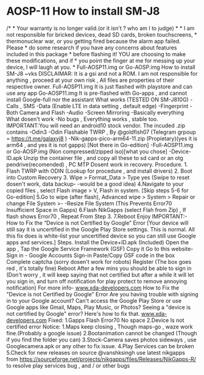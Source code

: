 # AOSP-11 How to install SM-J8
 /*  * Your warranty is no longer valid.(or it isn't ? who am I to judge)  *  * I am not responsible for bricked devices, dead SD cards, broken touchscreens,  * thermonuclear war, or you getting fired because the alarm app failed. Please  * do some research if you have any concerns about features included in this package  * before flashing it! YOU are choosing to make these modifications, and if  * you point the finger at me for messing up your device, I will laugh at you.  *  Full-AOSP11.img or Go-AOSP.img How to install SM-J8 ~vks DISCLAIMAR: It is a gsi and not a ROM. I am not responsible for anything , proceed at your own risk , All files are properties of their respective owner.  Full-AOSP11.img It is just flashed with playstore and can use any app  Go-AOSP11.img It is pre-flashed with Go-apps , and cannot install Google-full nor the assistant  What works (TESTED ON SM-J810G) -Calls , SMS -Data (Enable LTE in data setting , default edge) -Fingerprint -Both Camera and Flash -Audio -Screen Mirroring -Basically everything  What dosen't work -No bugs , Everything works , stable too.  IMPORTANT:You will need an android10 stock vendor.  The incuded .zip contains -Odin3 -Odin Flashable TWRP , By @goldfish07 (Telegram grpoup = https://t.me/galaxyj8 ) -Nik-gapps-pico-arm64-11.zip (Propietary)(yes it is arm64 , and yes it is not gapps) [Not there in Go-edition] -Full-AOSP11.img or Go-AOSP.img (Non compressed/zipped iso)[what you chose] -Device-ID.apk  Unzip the container file , and copy all these to sd card or an otg pendrive(recomended) , PC MTP Dosent work in recovery. Procedure. 1. Flash TWRP with ODIN (Lookup for procedure , and install drivers) 2. Boot into Custom Recovery 3. Wipe > Format_Data > Type yes (Swipe to reset dosen't work, data backup- -would be a good idea) 4.Navigate to your copied files , select Flash image > V, Flash in system.  [Skip steps 5-6 for Go-edition] 5.Go to wipe (after flash), Advanced wipe > System > Repair or change File System >- -Resize File System (This Prevents Error70 Insufficient Space in Gapps) 6.Flash NikGapps (select Flah from Zip) , If flash shows Error70 , Repeat From Step 3.  7.Reboot Enjoy  IMPORTANT:-  How to Fix the “Device is not Certified by Google” Error  [Your device will still say it is uncertified in the Google Play Store settings. This is normal. All this fix does is white-list your uncertified device so you can still use Google apps and services.]  Steps.  Install the Device+ID.apk (Included)  Open the app , Tap the Google Service Framework (GSF)  Copy it  Go to this website- Sign in - Google Accounts  Sign-in  Paste/Copy GSF code in the box  Complete captcha (sorry dosen't work for robots)  Register (The box goes red , it's totally fine)  Reboot  After a few mins you should be able to sign in  (Don't worry , it will keep saying that not certified but after a while it will let you sign in, and turn off notification for play protect to remove annoying notification)  For more info- www.xda-developers.com How to Fix the "Device is not Certified by Google" Error Are you having trouble with signing in to your Google account? Can't access the Google Play Store or use Google apps like Gmail, Maps, Play Music, or Photos? Seeing a "device is not certified by Google" error? Here's how to fix that. www.xda-developers.com   Fixed: 1.Gapps Flash Error70 No space 2.Device Is not certified error  Notice: 1.Maps keep closing , Though maps-go , waze work fine.(Probably a google issue) 2.Bootanimation cannot be changed (Though if you find the folder you can) 3.Stock-Camera saves photos sideways , use Googlecamera.apk or any other to fix issue. 4.Play Services can be broken 5.Check for new releases on source   @vanshksingh    use latest nikgapps from https://sourceforge.net/projects/nikgapps/files/Releases/NikGapps-R/ to resolve play services bug , and / or other bugs
